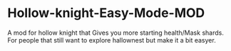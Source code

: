 # Hollow-knight-Easy-Mode-MOD
A mod for hollow knight that Gives you more starting health/Mask shards. For people that still want to explore hallownest but make it a bit easyer.
